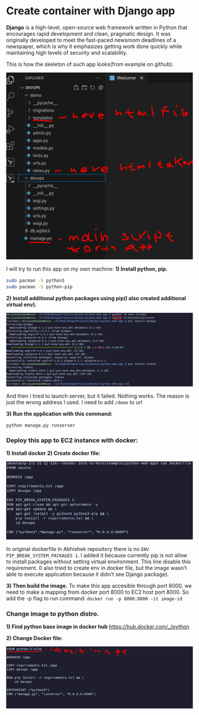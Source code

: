 # Create container with Django app

**Django** is a high-level, open-source web framework written in Python that encourages rapid development and clean, pragmatic design. It was originally developed to meet the fast-paced newsroom deadlines of a newspaper, which is why it emphasizes getting work done quickly while maintaining high levels of security and scalability.

This is how the skeleton of such app looks(from example on github):

![](https://github.com/Briez-b/DevOpsNotes/blob/main/Attachments/Pasted%20image%2020240906163054.png)

I will try to run this app on my own machine:
**1) Install python, pip.**
``` bash
sudo pacman -S python3
sudo pacman -S python-pip
```
**2) Install additional python packages using pip(I also created additional virtual env).**

![](https://github.com/Briez-b/DevOpsNotes/blob/main/Attachments/Pasted%20image%2020240906105143.png)

And then I tried to launch server, but it failed. Nothing works.
The reason is just the wrong address I used. I need to add `/demo` to url

**3) Run the application with this command:**

``` 
python manage.py runserver
```

### Deploy this app to EC2 instance with docker:

**1) Install docker**
**2) Create docker file:**

![](https://github.com/Briez-b/DevOpsNotes/blob/main/Attachments/Pasted%20image%2020240906161137.png)

In original dockerfile in Abhishek repository there is no `ENV PIP_BREAK_SYSTEM_PACKAGES 1`. I added it because currently pip is not allow to install packages without setting virtual environment. This line disable this requirement. (I also tried to create env in docker file, but the image wasn't able to execute application because it didn't see Django package).

**3) Then build the image.** To make this app accesible through port 8000, we need to make a mapping from docker port 8000 to EC2 host port 8000. So add the -p flag to run command:
`docker run -p 8000:8000 -it image-id`

### Change image to python distro.

**1) Find python base image in docker hub**
https://hub.docker.com/_/python

**2) Change Docker file:**

![](https://github.com/Briez-b/DevOpsNotes/blob/main/Attachments/Pasted%20image%2020240906171732.png)
